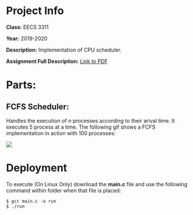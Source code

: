# Project Info

**Class:** EECS 3311

**Year:** 2019-2020

**Description:** Implementation of CPU scheduler.

**Assignment Full Description:** [Link to PDF](captures/assignment-info.pdf)

# Parts:
## FCFS Scheduler:
Handles the execution of _n_ processes according to their arival time. It executes 5 process at a time. The following gif shows a FCFS implementation in action with 100 processes:

![](captures/FCFS-Implementation.gif)

# Deployment

To execute (On Linux Only) download the **main.c** file and use the following command within folder when that file is placed:

```console
$ gcc main.c -o run
$ ./run
```
